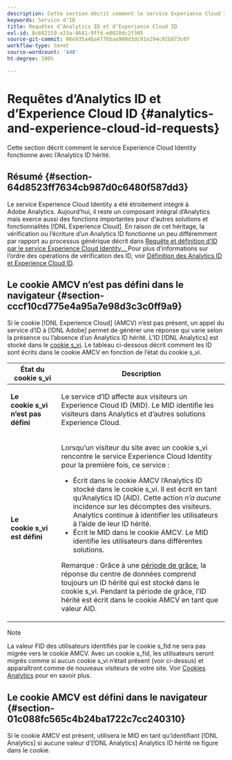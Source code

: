 ```yaml
---
description: Cette section décrit comment le service Experience Cloud Identity fonctionne avec l’Analytics ID hérité.
keywords: Service d’ID
title: Requêtes d’Analytics ID et d’Experience Cloud ID
exl-id: 8c682159-e23a-4641-9ffd-e0028dc2f305
source-git-commit: 06e935a4ba4776baa900d3dc91e294c92b873c0f
workflow-type: tm+mt
source-wordcount: '448'
ht-degree: 100%

---
```


# Requêtes d’Analytics ID et d’Experience Cloud ID {#analytics-and-experience-cloud-id-requests}

Cette section décrit comment le service Experience Cloud Identity fonctionne avec l’Analytics ID hérité.

## Résumé  {#section-64d8523ff7634cb987d0c6480f587dd3}

Le service Experience Cloud Identity a été étroitement intégré à Adobe Analytics. Aujourd’hui, il reste un composant intégral d’Analytics mais exerce aussi des fonctions importantes pour d’autres solutions et fonctionnalités [!DNL Experience Cloud]. En raison de cet héritage, la vérification ou l’écriture d’un Analytics ID fonctionne un peu différemment par rapport au processus générique décrit dans [Requête et définition d’ID par le service Experience Cloud Identity... ](../../introduction/id-request.md#concept-2caacebb1d244402816760e9b8bcef6a) Pour plus d’informations sur l’ordre des opérations de vérification des ID, voir [Définition des Analytics ID et Experience Cloud ID](../../reference/analytics-reference/analytics-ids.md#concept-f381dd18ee184c6c8e48286937a161d6).

## Le cookie AMCV n’est pas défini dans le navigateur {#section-cccf10cd775e4a95a7e98d3c3c0ff9a9}

Si le cookie [!DNL Experience Cloud] (AMCV) n’est pas présent, un appel du service d’ID à [!DNL Adobe] permet de générer une réponse qui varie selon la présence ou l’absence d’un Analytics ID hérité. L’ID [!DNL Analytics] est stocké dans le [cookie s_vi](https://docs.adobe.com/content/help/fr-FR/core-services/interface/ec-cookies/cookies-analytics.html). Le tableau ci-dessous décrit comment les ID sont écrits dans le cookie AMCV en fonction de l’état du cookie s_vi.

<table id="table_DC85FECE26DD424E841BA1059AF1E57F"> 
 <thead> 
  <tr> 
   <th colname="col1" class="entry"> État du cookie s_vi </th> 
   <th colname="col2" class="entry"> Description </th> 
  </tr> 
 </thead>
 <tbody> 
  <tr> 
   <td colname="col1"> <p> <b> Le cookie s_vi n’est pas défini</b> </p> </td> 
   <td colname="col2"> <p>Le service d’ID affecte aux visiteurs un <span class="keyword">Experience Cloud</span> ID (MID). Le MID identifie les visiteurs dans <span class="keyword">Analytics</span> et d’autres solutions <span class="keyword">Experience Cloud</span>. </p> </td> 
  </tr> 
  <tr> 
   <td colname="col1"> <p> <b>Le cookie s_vi est défini</b> </p> </td> 
   <td colname="col2"> <p>Lorsqu’un visiteur du site avec un cookie s_vi rencontre le service Experience Cloud Identity pour la première fois, ce service : </p> 
    <ul id="ul_BE584810280D4874AF802A9247011787"> 
     <li id="li_AA395B09A3174AF78F3EC10053E2E4F5">Écrit dans le cookie AMCV l’<span class="keyword">Analytics</span> ID stocké dans le cookie s_vi. Il est écrit en tant qu’<span class="keyword">Analytics</span> ID (AID). Cette action <i>n’a aucune</i> incidence sur les décomptes des visiteurs. <span class="keyword"> Analytics</span> continue à identifier les utilisateurs à l’aide de leur ID hérité. </li> 
     <li id="li_8735DE21FEA542BA8024109B8FE1E2ED">Écrit le MID dans le cookie AMCV. Le MID identifie les utilisateurs dans différentes solutions. </li> 
    </ul> <p> <p>Remarque : Grâce à une <a href="../../reference/analytics-reference/grace-period.md" format="dita" scope="local">période de grâce</a>, la réponse du centre de données comprend toujours un ID hérité qui est stocké dans le cookie s_vi. Pendant la période de grâce, l’ID hérité est écrit dans le cookie AMCV en tant que valeur AID. </p> </p> </td> 
  </tr> 
 </tbody> 
</table>

>[!NOTE]
>
>La valeur FID des utilisateurs identifiés par le cookie s_fid ne sera pas migrée vers le cookie AMCV. Avec un cookie s_fid, les utilisateurs seront migrés comme si aucun cookie s_vi n’était présent (voir ci-dessus) et apparaîtront comme de nouveaux visiteurs de votre site. Voir [Cookies Analytics](https://docs.adobe.com/content/help/en/core-services/interface/ec-cookies/cookies-analytics.html) pour en savoir plus.

## Le cookie AMCV est défini dans le navigateur {#section-01c088fc565c4b24ba1722c7cc240310}

Si le cookie AMCV est présent, utilisera le MID en tant qu’identifiant [!DNL Analytics] si aucune valeur d’[!DNL Analytics] Analytics ID hérité ne figure dans le cookie.
